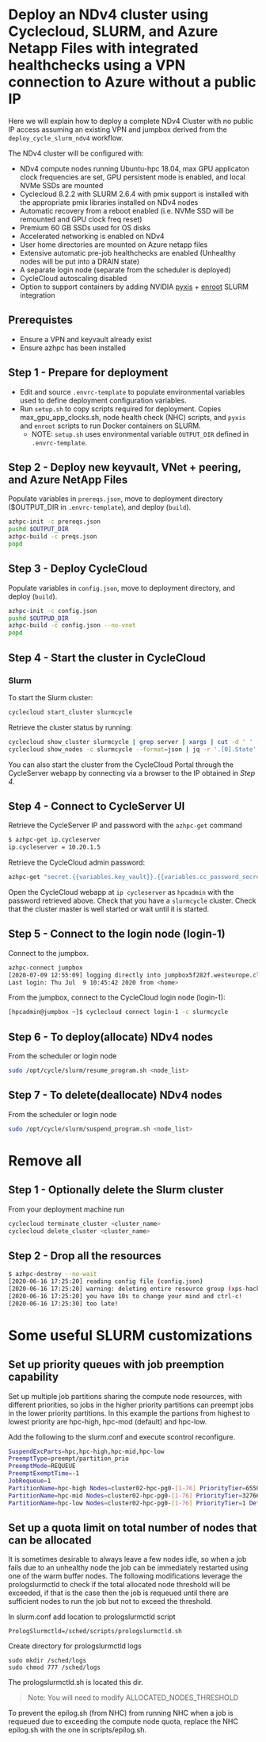 # Deploy an NDv4 cluster using Cyclecloud, SLURM, and Azure Netapp Files with integrated healthchecks using a VPN connection to Azure without a public IP

Here we will explain how to deploy a complete NDv4 Cluster with no public IP access assuming an existing VPN and jumpbox derived from the `deploy_cycle_slurm_ndv4` workflow.

The NDv4 cluster will be configured with:
- NDv4 compute nodes running Ubuntu-hpc 18.04, max GPU applicaton clock frequencies are set, GPU persistent mode is enabled, and local NVMe SSDs are mounted
- Cyclecloud 8.2.2 with SLURM 2.6.4 with pmix support is installed with the appropriate pmix libraries installed on NDv4 nodes
- Automatic recovery from a reboot enabled (i.e. NVMe SSD will be remounted and GPU clock freq reset)
- Premium 60 GB SSDs used for OS disks
- Accelerated networking is enabled on NDv4
- User home directories are mounted on Azure netapp files
- Extensive automatic pre-job healthchecks are enabled (Unhealthy nodes will be put into a DRAIN state)
- A separate login node (separate from the scheduler is deployed)
- CycleCloud autoscaling disabled
- Option to support containers by adding NVIDIA [pyxis](https://github.com/NVIDIA/pyxis) + [enroot](https://github.com/NVIDIA/enroot) SLURM integration

## Prerequistes
- Ensure a VPN and keyvault already exist
- Ensure azhpc has been installed

## Step 1 - Prepare for deployment
- Edit and source `.envrc-template` to populate environmental variables used to define deployment configuration variables.
- Run `setup.sh` to copy scripts required for deployment. Copies max_gpu_app_clocks.sh, node health check (NHC) scripts, and `pyxis` and `enroot` scripts to run Docker containers on SLURM.
    - NOTE: `setup.sh` uses environmental variable `OUTPUT_DIR` defined in `.envrc-template`.

## Step 2 - Deploy new keyvault, VNet + peering, and Azure NetApp Files

Populate variables in `prereqs.json`, move to deployment directory ($OUTPUT_DIR in `.envrc-template`), and deploy (`build`).

```bash
azhpc-init -c prereqs.json
pushd $OUTPUT_DIR
azhpc-build -c preqs.json
popd
```

## Step 3 - Deploy CycleCloud

Populate variables in `config.json`, move to deployment directory, and deploy (`build`).

```bash
azhpc-init -c config.json
pushd $OUTPUD_DIR
azhpc-build -c config.json --no-vnet
popd
```

## Step 4 - Start the cluster in CycleCloud

### Slurm

To start the Slurm cluster:

```bash
cyclecloud start_cluster slurmcycle
```

Retrieve the cluster status by running:

```bash
cyclecloud show_cluster slurmcycle | grep server | xargs | cut -d ' ' -f 2
cyclecloud show_nodes -c slurmcycle --format=json | jq -r '.[0].State'
```

You can also start the cluster from the CycleCloud Portal through the CycleServer webapp by connecting via
a browser to the IP obtained in *Step 4*.


## Step 4 - Connect to CycleServer UI

Retrieve the CycleServer IP and password with the `azhpc-get` command

```bash
$ azhpc-get ip.cycleserver
ip.cycleserver = 10.20.1.5
```

Retrieve the CycleCloud admin password:

```bash
azhpc-get "secret.{{variables.key_vault}}.{{variables.cc_password_secret_name}}"
```

Open the CycleCloud webapp at `ip cycleserver` as `hpcadmin` with the password retrieved above. Check that you have a `slurmcycle` cluster.
Check that the cluster master is well started or wait until it is started.

## Step 5 - Connect to the login node (login-1)

Connect to the jumpbox.

```bash
azhpc-connect jumpbox
[2020-07-09 12:55:09] logging directly into jumpbox5f282f.westeurope.cloudapp.azure.com
Last login: Thu Jul  9 10:45:42 2020 from <home>
```

From the jumpbox, connect to the CycleCloud login node (login-1):

```bash
[hpcadmin@jumpbox ~]$ cyclecloud connect login-1 -c slurmcycle
```

## Step 6 - To deploy(allocate) NDv4 nodes

From the scheduler or login node

```bash
sudo /opt/cycle/slurm/resume_program.sh <node_list>
```

## Step 7 - To delete(deallocate) NDv4 nodes

From the scheduler or login node

```bash
sudo /opt/cycle/slurm/suspend_program.sh <node_list>
```

# Remove all

## Step 1 - Optionally delete the Slurm cluster

From your deployment machine run

```bash
cyclecloud terminate_cluster <cluster_name>
cyclecloud delete_cluster <cluster_name>
```

## Step 2 - Drop all the resources

```bash
$ azhpc-destroy --no-wait
[2020-06-16 17:25:20] reading config file (config.json)
[2020-06-16 17:25:20] warning: deleting entire resource group (xps-hack)
[2020-06-16 17:25:20] you have 10s to change your mind and ctrl-c!
[2020-06-16 17:25:30] too late!
```

# Some useful SLURM customizations

## Set up priority queues with job preemption capability
Set up multiple job partitions sharing the compute node resources, with different priorities, so jobs in the higher priority partitions can preempt
jobs in the lower priority partitions. In this example the partions from highest to lowest priority are hpc-high, hpc-mod (default) and hpc-low.

Add the following to the slurm.conf and execute scontrol reconfigure.

```bash
SuspendExcParts=hpc,hpc-high,hpc-mid,hpc-low
PreemptType=preempt/partition_prio
PreemptMode=REQUEUE
PreemptExemptTime=-1
JobRequeue=1
PartitionName=hpc-high Nodes=cluster02-hpc-pg0-[1-76] PriorityTier=65500 Default=NO DefMemPerCPU=18880 MaxTime=INFINITE State=UP
PartitionName=hpc-mid Nodes=cluster02-hpc-pg0-[1-76] PriorityTier=32766 Default=YES DefMemPerCPU=18880 MaxTime=INFINITE State=UP
PartitionName=hpc-low Nodes=cluster02-hpc-pg0-[1-76] PriorityTier=1 Default=NO DefMemPerCPU=18880 MaxTime=INFINITE State=UP
```

## Set up a quota limit on total number of nodes that can be allocated
It is sometimes desirable to always leave a few nodes idle, so when a job fails due to an unhealthy node the job can be immediately restarted using one of the warm buffer nodes. The following modifications leverage the prologslurmctld to check if the total allocated node threshold will be exceeded, if that is the case then the job is requeued until there are sufficient nodes to run the job but not to exceed the threshold.

In slurm.conf add location to prologslurmctld script

```
PrologSlurmctld=/sched/scripts/prologslurmctld.sh
```

Create directory for prologslurmctld logs

```
sudo mkdir /sched/logs
sudo chmod 777 /sched/logs
```

The prologslurmctld.sh is located this dir.
>Note: You will need to modify ALLOCATED_NODES_THRESHOLD

To prevent the epilog.sh (from NHC) from running NHC when a job is requeued due to exceeding the compute node quota, replace the NHC epilog.sh with the one
in scripts/epilog.sh.
